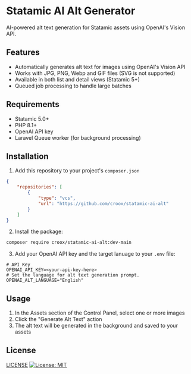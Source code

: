 # Statamic AI Alt Generator

AI-powered alt text generation for Statamic assets using OpenAI's Vision API.


## Features

- Automatically generates alt text for images using OpenAI's Vision API
- Works with JPG, PNG, Webp and GIF files (SVG is not supported)
- Available in both list and detail views (Statamic 5+)
- Queued job processing to handle large batches

## Requirements

- Statamic 5.0+
- PHP 8.1+
- OpenAI API key
- Laravel Queue worker (for background processing)

## Installation

1. Add this repository to your project's `composer.json`
```json
{
    "repositories": [
        {
            "type": "vcs",
            "url": "https://github.com/croox/statamic-ai-alt"
        }
    ]
}
```

2. Install the package:
```bash
composer require croox/statamic-ai-alt:dev-main
```

3. Add your OpenAI API key and the target lanuage to your `.env` file:

```env
# API Key 
OPENAI_API_KEY=<your-api-key-here>
# Set the language for alt text generation prompt.
OPENAI_ALT_LANGUAGE="English"
```

## Usage
1. In the Assets section of the Control Panel, select one or more images
2. Click the "Generate Alt Text" action
3. The alt text will be generated in the background and saved to your assets

## License
[LICENSE](./LICENSE.txt)
[![License: MIT](https://img.shields.io/badge/License-MIT-yellow.svg)](https://opensource.org/licenses/MIT)
